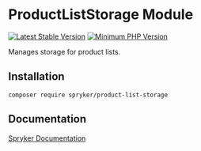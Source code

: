 # ProductListStorage Module
[![Latest Stable Version](https://poser.pugx.org/spryker/product-list-storage/v/stable.svg)](https://packagist.org/packages/spryker/product-list-storage)
[![Minimum PHP Version](https://img.shields.io/badge/php-%3E%3D%208.1-8892BF.svg)](https://php.net/)

Manages storage for product lists.

## Installation

```
composer require spryker/product-list-storage
```

## Documentation

[Spryker Documentation](https://docs.spryker.com)
